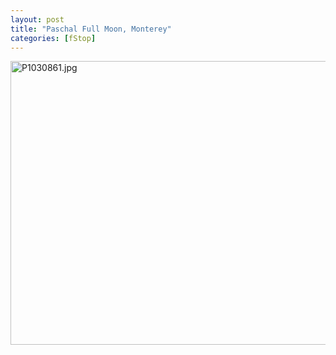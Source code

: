 ```yaml
---
layout: post
title: "Paschal Full Moon, Monterey"
categories: [fStop]
---
```

<img alt="P1030861.jpg" src="http://www.botzilla.com/blog/pix2009/P1030861.jpg" width="807" height="454" border="0" />



